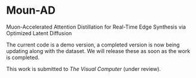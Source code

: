 # Moun-AD
Muon-Accelerated Attention Distillation for Real-Time Edge Synthesis via Optimized Latent Diffusion

The current code is a demo version, a completed version is now being updating along with the dataset. We will release these as soon as the work is completed.

This work is submitted to *The Visual Computer* (under review).  
